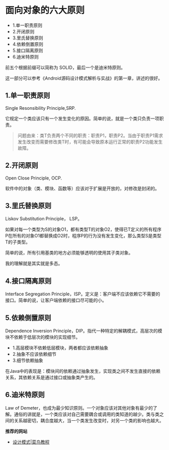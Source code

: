 # 面向对象的六大原则

- 1.单一职责原则
- 2.开闭原则
- 3.里氏替换原则
- 4.依赖倒置原则
- 5.接口隔离原则
- 6.迪米特原则

前五个根据前缀可以简称为 SOLID，最后一个是迪米特原则。

这一部分可以参考《Android源码设计模式解析与实战》的第一章，讲述的很好。

## 1.单一职责原则

Single Resonsibility Principle,SRP.

它规定一个类应该只有一个发生变化的原因。简单的说，就是一个类只负责一项职责。

>问题由来：类T负责两个不同的职责：职责P1，职责P2。当由于职责P1需求发生改变而需要修改类T时，有可能会导致原本运行正常的职责P2功能发生故障。

## 2.开闭原则

Open Close Principle, OCP.

软件中的对象（类、模块、函数等）应该对于扩展是开放的，对修改是封闭的。

## 3.里氏替换原则

Liskov Substitution Principle， LSP。

如果对每一个类型为S的对象O1，都有类型T的对象O2，使得已T定义的所有程序P在所有的对象O1都替换成O2时，程序P的行为没有发生变化，那么类型S是类型T的子类型。

简单的说，所有引用基类的地方必须能够透明的使用其子类对象。

我的理解就是其实就是多态。

## 4.接口隔离原则

Interface Segregation Principle，ISP。定义是：客户端不应该依赖它不需要的接口。简单的说，让客户端依赖的接口尽可能的小。

## 5.依赖倒置原则

Dependence Inversion Principle，DIP。指代一种特定的解耦模式，高层次的模块不依赖于低层次的模块的实现细节。

- 1.高层模块不依赖低层模块，两者都应该依赖抽象
-  2.抽象不应该依赖细节
-  3.细节依赖抽象

在Java中的表现是：模块间的依赖通过抽象发生，实现类之间不发生直接的依赖关系，其依赖关系是通过接口或抽象类产生的。

## 6.迪米特原则

Law of Demeter，也成为最少知识原则。一个对象应该对其他对象有最少的了解。通俗的讲就是，一个类应该对自己需要耦合或调用的类知道的越少。类与类之间的关系越密切，耦合度越大，当一个类发生改变时，对另一个类的影响也越大。


**推荐的网站**

- [设计模式|菜鸟教程](http://www.runoob.com/design-pattern/design-pattern-tutorial.html)
